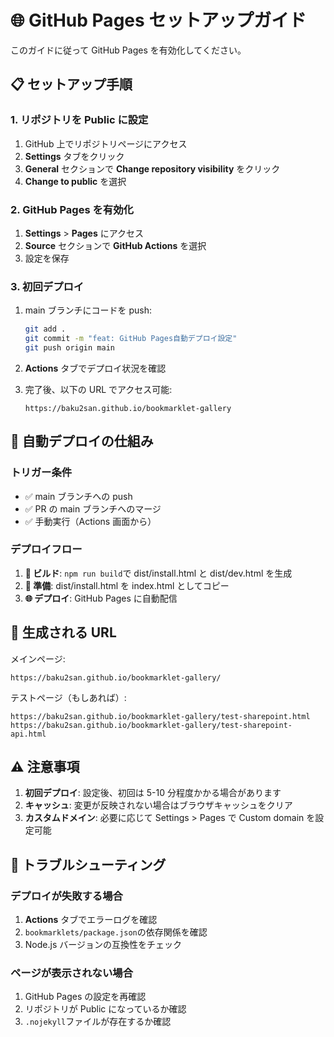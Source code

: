 # 🌐 GitHub Pages セットアップガイド

このガイドに従って GitHub Pages を有効化してください。

## 📋 セットアップ手順

### 1. リポジトリを Public に設定

1. GitHub 上でリポジトリページにアクセス
2. **Settings** タブをクリック
3. **General** セクションで **Change repository visibility** をクリック
4. **Change to public** を選択

### 2. GitHub Pages を有効化

1. **Settings** > **Pages** にアクセス
2. **Source** セクションで **GitHub Actions** を選択
3. 設定を保存

### 3. 初回デプロイ

1. main ブランチにコードを push:

   ```bash
   git add .
   git commit -m "feat: GitHub Pages自動デプロイ設定"
   git push origin main
   ```

2. **Actions** タブでデプロイ状況を確認
3. 完了後、以下の URL でアクセス可能:
   ```
   https://baku2san.github.io/bookmarklet-gallery
   ```

## 🔄 自動デプロイの仕組み

### トリガー条件

- ✅ main ブランチへの push
- ✅ PR の main ブランチへのマージ
- ✅ 手動実行（Actions 画面から）

### デプロイフロー

1. **🔨 ビルド**: `npm run build`で dist/install.html と dist/dev.html を生成
2. **📁 準備**: dist/install.html を index.html としてコピー
3. **🌐 デプロイ**: GitHub Pages に自動配信

## 📍 生成される URL

メインページ:

```
https://baku2san.github.io/bookmarklet-gallery/
```

テストページ（もしあれば）:

```
https://baku2san.github.io/bookmarklet-gallery/test-sharepoint.html
https://baku2san.github.io/bookmarklet-gallery/test-sharepoint-api.html
```

## ⚠️ 注意事項

1. **初回デプロイ**: 設定後、初回は 5-10 分程度かかる場合があります
2. **キャッシュ**: 変更が反映されない場合はブラウザキャッシュをクリア
3. **カスタムドメイン**: 必要に応じて Settings > Pages で Custom domain を設定可能

## 🔧 トラブルシューティング

### デプロイが失敗する場合

1. **Actions** タブでエラーログを確認
2. `bookmarklets/package.json`の依存関係を確認
3. Node.js バージョンの互換性をチェック

### ページが表示されない場合

1. GitHub Pages の設定を再確認
2. リポジトリが Public になっているか確認
3. `.nojekyll`ファイルが存在するか確認
